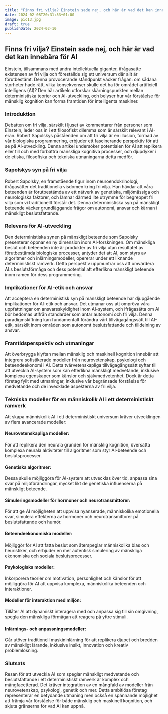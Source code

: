 ```yaml
---
title: "Finns fri vilja? Einstein sade nej, och här är vad det kan innebära för AI"
date: 2024-02-08T20:31:53+01:00
image: pic13.jpg
draft: true
publishDate: 2024-02-10
---
```

## Finns fri vilja? Einstein sade nej, och här är vad det kan innebära för AI

Einstein, tillsammans med andra intellektuella giganter, ifrågasatte existensen av fri vilja och föreställde sig ett universum där allt är förutbestämt. Denna provocerande ståndpunkt väcker frågan: om sådana storheter hade rätt, vilka konsekvenser skulle det ha för området artificiell intelligens (AI)? Den här artikeln utforskar skärningspunkten mellan deterministiska teorier och AI-utveckling, och belyser hur vår förståelse för mänsklig kognition kan forma framtiden för intelligenta maskiner.

### Introduktion

Debatten om fri vilja, särskilt i ljuset av kommentarer från personer som Einstein, leder oss in i ett filosofiskt dilemma som är särskilt relevant i AI-eran. Robert Sapolskys påståenden om att fri vilja är en illusion, formad av vår biologiska programmering, erbjuder ett fascinerande perspektiv för att se på AI-utveckling. Denna artikel undersöker potentialen för AI att replikera eller till och med förbättra mänskliga kognitiva processer, och djupdyker i de etiska, filosofiska och tekniska utmaningarna detta medför.

### Sapolskys syn på fri vilja

Robert Sapolsky, en framstående figur inom neuroendokrinologi, ifrågasätter det traditionella visdomen kring fri vilja. Han hävdar att våra beteenden är förutbestämda av ett nätverk av genetiska, miljömässiga och neurologiska faktorer, och lämnar därmed lite utrymme för begreppet fri vilja som vi traditionellt förstår det. Denna deterministiska syn på mänskligt beteende väcker grundläggande frågor om autonomi, ansvar och kärnan i mänskligt beslutsfattande.

### Relevans för AI-utveckling

Den deterministiska synen på mänskligt beteende som Sapolsky presenterar öppnar en ny dimension inom AI-forskningen. Om mänskliga beslut och beteenden inte är produkter av fri vilja utan resultatet av förutbestämda biologiska processer, antyder det att AI, som styrs av algoritmer och inlärningsmodeller, opererar under ett liknande deterministiskt ramverk. Detta perspektiv uppmuntrar oss att omvärdera AI:s beslutsförmåga och dess potential att efterlikna mänskligt beteende inom ramen för dess programmering.

### Implikationer för AI-etik och ansvar

Att acceptera en deterministisk syn på mänskligt beteende har djupgående implikationer för AI-etik och ansvar. Det utmanar oss att ompröva våra uppfattningar om ansvarsskyldighet inom AI-system, och ifrågasätta om AI bör bedömas utifrån standarder som antar autonomi och fri vilja. Denna paradigmskiftning kan fundamentalt förändra vårt tillvägagångssätt till AI-etik, särskilt inom områden som autonomt beslutsfattande och tilldelning av ansvar.

### Framtidsperspektiv och utmaningar

Att överbrygga klyftan mellan mänsklig och maskinell kognition innebär att integrera sofistikerade modeller från neurovetenskap, psykologi och beteendeekonomi i AI. Detta tvärvetenskapliga tillvägagångssätt syftar till att utveckla AI-system som kan efterlikna mänskligt medvetande, inklusive komplexa egenskaper som känslor och självmedvetenhet. Dock är detta företag fyllt med utmaningar, inklusive vår begränsade förståelse för medvetande och de invecklade aspekterna av fri vilja.

### Tekniska modeller för en människolik AI i ett deterministiskt ramverk

Att skapa människolik AI i ett deterministiskt universum kräver utvecklingen av flera avancerade modeller:

#### Neurovetenskapliga modeller:
För att replikera den neurala grunden för mänsklig kognition, översätta komplexa neurala aktiviteter till algoritmer som styr AI-beteende och beslutsprocesser.

#### Genetiska algoritmer:
Dessa skulle möjliggöra för AI-system att utvecklas över tid, anpassa sina svar på miljöförändringar, mycket likt de genetiska influenserna på mänskligt beteende.

#### Simuleringsmodeller för hormoner och neurotransmittorer:
För att ge AI möjligheten att uppvisa nyanserade, människolika emotionella svar, simulera effekterna av hormoner och neurotransmittorer på beslutsfattande och humör.

#### Beteendeekonomiska modeller:
Möjliggör för AI att fatta beslut som återspeglar människolika bias och heuristiker, och erbjuder en mer autentisk simulering av mänskliga ekonomiska och sociala beslutsprocesser.

#### Psykologiska modeller:
Inkorporera teorier om motivation, personlighet och känslor för att möjliggöra för AI att uppvisa komplexa, människolika beteenden och interaktioner.

#### Modeller för interaktion med miljön:
Tillåter AI att dynamiskt interagera med och anpassa sig till sin omgivning, spegla den mänskliga förmågan att reagera på yttre stimuli.

#### Inlärnings- och anpassningsmodeller:
Går utöver traditionell maskininlärning för att replikera djupet och bredden av mänskligt lärande, inklusive insikt, innovation och kreativ problemlösning.

### Slutsats

Resan för att utveckla AI som speglar mänskligt medvetande och beslutsfattande i ett deterministiskt ramverk är komplex och mångfacetterad. Det kräver integration av en mångfald av modeller från neurovetenskap, psykologi, genetik och mer. Detta ambitiösa företag representerar en betydande utmaning men också en spännande möjlighet att främja vår förståelse för både mänsklig och maskinell kognition, och skjuta gränserna för vad AI kan uppnå.

